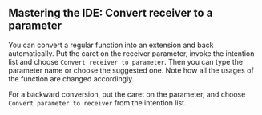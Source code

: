 ## Mastering the IDE: Convert receiver to a parameter

You can convert a regular function into an extension and back
automatically. Put the caret on the receiver parameter, invoke
the intention list and choose
<span class="control">`Convert receiver to parameter`</span>.
Then you can type the parameter name or choose the suggested one.
Note how all the usages of the function are changed accordingly.

For a backward conversion, put the caret on the parameter, and
choose <span class="control">`Convert parameter to receiver`</span>
from the intention list.